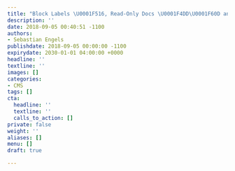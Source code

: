 ```yaml
---
title: "Block Labels \U0001F516, Read-Only Docs \U0001F4DD\U0001F60D and More"
description: ''
date: 2018-09-05 00:40:51 -1100
authors:
- Sebastian Engels
publishdate: 2018-09-05 00:00:00 -1100
expirydate: 2030-01-01 04:00:00 +0000
headline: ''
textline: ''
images: []
categories:
- CMS
tags: []
cta:
  headline: ''
  textline: ''
  calls_to_action: []
private: false
weight: ''
aliases: []
menu: []
draft: true

---
```

